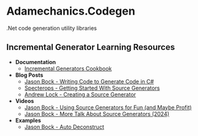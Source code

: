 # Adamechanics.Codegen
.Net code generation utility libraries 

## Incremental Generator Learning Resources
- **Documentation**
  - [Incremental Generators Cookbook](https://github.com/dotnet/roslyn/blob/main/docs/features/incremental-generators.cookbook.md)
- **Blog Posts**
  - [Jason Bock - Writing Code to Generate Code in C#](https://codemag.com/Article/2305061/Writing-Code-to-Generate-Code-in-C#)
  - [Specterops - Getting Started With Source Generators](https://posts.specterops.io/dotnet-source-generators-in-2024-part-1-getting-started-76d619b633f5)
  - [Andrew Lock - Creating a Source Generator](https://andrewlock.net/series/creating-a-source-generator/)
- **Videos**
  - [Jason Bock - Using Source Generators for Fun (and Maybe Profit)
](https://www.youtube.com/watch?v=4DVV7FXukC8)
  - [Jason Bock - More Talk About Source Generators (2024)](https://www.youtube.com/watch?v=zsUqULAvu38)
- **Examples** 
  - [Jason Bock - Auto Deconstruct](https://github.com/JasonBock/AutoDeconstruct)
